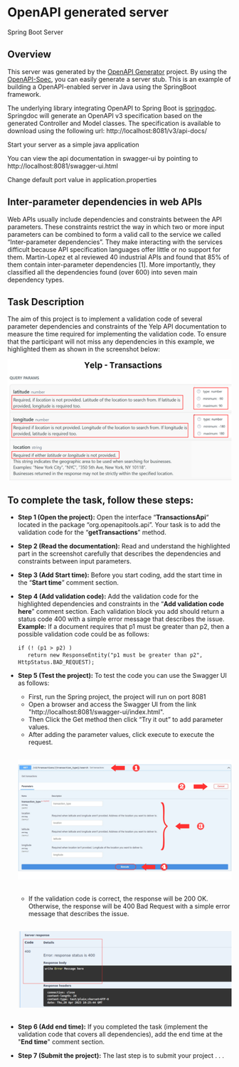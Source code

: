 # OpenAPI generated server

Spring Boot Server

## Overview
This server was generated by the [OpenAPI Generator](https://openapi-generator.tech) project.
By using the [OpenAPI-Spec](https://openapis.org), you can easily generate a server stub.
This is an example of building a OpenAPI-enabled server in Java using the SpringBoot framework.


The underlying library integrating OpenAPI to Spring Boot is [springdoc](https://springdoc.org).
Springdoc will generate an OpenAPI v3 specification based on the generated Controller and Model classes.
The specification is available to download using the following url:
http://localhost:8081/v3/api-docs/

Start your server as a simple java application

You can view the api documentation in swagger-ui by pointing to
http://localhost:8081/swagger-ui.html

Change default port value in application.properties

## Inter-parameter dependencies in web APIs
Web APIs usually include dependencies and constraints between the API parameters. These constraints restrict the way in which two or more input parameters can be combined to form a valid call to the service we called “Inter-parameter dependencies”. They make interacting with the services difficult because API specification languages offer little or no support for them. Martin-Lopez et al reviewed 40 industrial APIs and found that 85% of them contain inter-parameter dependencies [1]. More importantly, they classified all the dependencies found (over 600) into seven main dependency types. 


## Task Description

The aim of this project is to implement a validation code of several parameter dependencies and constraints of the Yelp API documentation to measure the time required for implementing the validation code. To ensure that the participant will not miss any dependencies in this example, we highlighted them as shown in the screenshot below:

![image](src/test/resources/Documentation/YelpIDL.png)

## To complete the task, follow these steps:

- **Step 1 (Open the project):** Open the interface “**TransactionsApi**“ located in the package “org.openapitools.api”. Your task is to add the validation code for the “**getTransactions**” method.
- **Step 2 (Read the documentation):** Read and understand the highlighted part in the screenshot carefully that describes the dependencies and constraints between input parameters.
- **Step 3 (Add Start time):** Before you start coding, add the start time in the “**Start time**” comment section.
- **Step 4 (Add validation code):** Add the validation code for the highlighted dependencies and constraints in the “**Add validation code here**” comment section. Each validation block you add should return a status code 400 with a simple error message that describes the issue. **Example:** If a document requires that p1 must be greater than p2, then a possible validation code could be as follows:

      if (! (p1 > p2) )
         return new ResponseEntity("p1 must be greater than p2", HttpStatus.BAD_REQUEST);

- **Step 5 (Test the project):** To test the code you can use the Swagger UI as follows:

    - First, run the Spring project, the project will run on port 8081
    - Open a browser and access the Swagger UI  from the link "http://localhost:8081/swagger-ui/index.html".
    - Then Click the Get method then click “Try it out” to add parameter values.
    - After adding the parameter values, click execute to execute the request.
    
  &nbsp;
  ![image](src/test/resources/Documentation/SwaggerUI.png)
  &nbsp;

    - If the validation code is correct, the response will be 200 OK. Otherwise, the response will be 400 Bad Request with a simple error message that describes the issue.

  &nbsp;
  ![image](src/test/resources/Documentation/Response.png)
  &nbsp;

- **Step 6 (Add end time):** If you completed the task (implement the validation code that covers all dependencies), add the end time at the "**End time**" comment section.
- **Step 7 (Submit the project):** The last step is to submit your project . . .